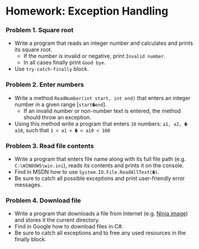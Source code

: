 ﻿Homework: Exception Handling
============================

### Problem 1. Square root
*	Write a program that reads an integer number and calculates and prints its square root.
	*	If the number is invalid or negative, print `Invalid number`.
	*	In all cases finally print `Good bye`.
*	Use `try-catch-finally` block.

### Problem 2. Enter numbers
*	Write a method `ReadNumber(int start, int end)` that enters an integer number in a given range [`start�end`].
	*	If an invalid number or non-number text is entered, the method should throw an exception.
*	Using this method write a program that enters `10` numbers:	`a1, a2, � a10`, such that `1 < a1 < � < a10 < 100`

### Problem 3. Read file contents
*	Write a program that enters file name along with its full file path (e.g. `C:\WINDOWS\win.ini`), reads its contents and prints it on the console.
*	Find in MSDN how to use `System.IO.File.ReadAllText(�)`.
*	Be sure to catch all possible exceptions and print user-friendly error messages.

### Problem 4. Download file
*	Write a program that downloads a file from Internet (e.g. [Ninja image](http://telerikacademy.com/Content/Images/news-img01.png)) and stores it the current directory.
*	Find in Google how to download files in C#.
*	Be sure to catch all exceptions and to free any used resources in the finally block.